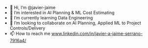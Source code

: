 - 👋 Hi, I’m @javier-jaime
- 👀 I’m interested in AI Planning & ML Cost Estimating
- 🌱 I’m currently learning Data Engineering
- 💞️ I’m looking to collaborate on AI Planning, Applied ML to Project Controls/Delivery
- 📫 How to reach me www.linkedin.com/in/javier-a-jaime-serrano-7916a4/

<!---
javier-jaime/javier-jaime is a ✨ special ✨ repository because its `README.md` (this file) appears on your GitHub profile.
You can click the Preview link to take a look at your changes.
--->
